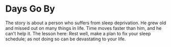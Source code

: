 # Days Go By
The story is about a person who suffers from sleep deprivation. He grew old and missed out on many things in life. Time moves faster than him, and he can't help it. The lesson here: Rest well, make a plan to fix your sleep schedule; as not doing so can be devastating to your life.
